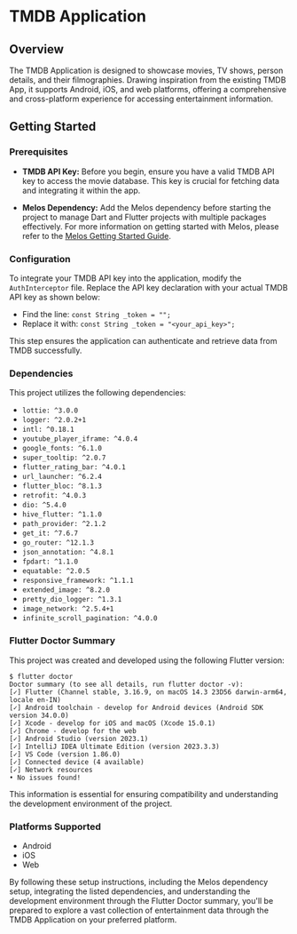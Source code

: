 # TMDB Application

## Overview

The TMDB Application is designed to showcase movies, TV shows, person details, and their
filmographies. Drawing inspiration from the existing TMDB App, it supports Android, iOS, and web
platforms, offering a comprehensive and cross-platform experience for accessing entertainment
information.

## Getting Started

### Prerequisites

- **TMDB API Key:** Before you begin, ensure you have a valid TMDB API key to access the movie
  database. This key is crucial for fetching data and integrating it within the app.

- **Melos Dependency:** Add the Melos dependency before starting the project to manage Dart and
  Flutter projects with multiple packages effectively. For more information on getting started with
  Melos, please refer to
  the [Melos Getting Started Guide](https://melos.invertase.dev/getting-started).

### Configuration

To integrate your TMDB API key into the application, modify the `AuthInterceptor` file. Replace the
API key declaration with your actual TMDB API key as shown below:

- Find the line: `const String _token = "";`
- Replace it with: `const String _token = "<your_api_key>";`

This step ensures the application can authenticate and retrieve data from TMDB successfully.

### Dependencies

This project utilizes the following dependencies:

- `lottie: ^3.0.0`
- `logger: ^2.0.2+1`
- `intl: ^0.18.1`
- `youtube_player_iframe: ^4.0.4`
- `google_fonts: ^6.1.0`
- `super_tooltip: ^2.0.7`
- `flutter_rating_bar: ^4.0.1`
- `url_launcher: ^6.2.4`
- `flutter_bloc: ^8.1.3`
- `retrofit: ^4.0.3`
- `dio: ^5.4.0`
- `hive_flutter: ^1.1.0`
- `path_provider: ^2.1.2`
- `get_it: ^7.6.7`
- `go_router: ^12.1.3`
- `json_annotation: ^4.8.1`
- `fpdart: ^1.1.0`
- `equatable: ^2.0.5`
- `responsive_framework: ^1.1.1`
- `extended_image: ^8.2.0`
- `pretty_dio_logger: ^1.3.1`
- `image_network: ^2.5.4+1`
- `infinite_scroll_pagination: ^4.0.0`

### Flutter Doctor Summary

This project was created and developed using the following Flutter version:

```
$ flutter doctor
Doctor summary (to see all details, run flutter doctor -v):
[✓] Flutter (Channel stable, 3.16.9, on macOS 14.3 23D56 darwin-arm64, locale en-IN)
[✓] Android toolchain - develop for Android devices (Android SDK version 34.0.0)
[✓] Xcode - develop for iOS and macOS (Xcode 15.0.1)
[✓] Chrome - develop for the web
[✓] Android Studio (version 2023.1)
[✓] IntelliJ IDEA Ultimate Edition (version 2023.3.3)
[✓] VS Code (version 1.86.0)
[✓] Connected device (4 available)
[✓] Network resources
• No issues found!
```

This information is essential for ensuring compatibility and understanding the development
environment of the project.

### Platforms Supported

- Android
- iOS
- Web

By following these setup instructions, including the Melos dependency setup, integrating the listed
dependencies, and understanding the development environment through the Flutter Doctor summary,
you'll be prepared to explore a vast collection of entertainment data through the TMDB Application
on your preferred platform.